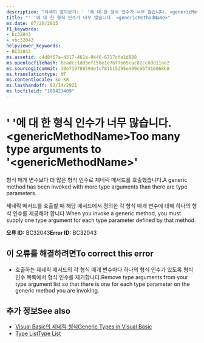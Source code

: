 ```yaml
---
description: "자세히 알아보기: ' '에 대 한 형식 인수가 너무 많습니다. <genericMethodName>"
title: "' '에 대 한 형식 인수가 너무 많습니다. <genericMethodName>"
ms.date: 07/20/2015
f1_keywords:
- bc32043
- vbc32043
helpviewer_keywords:
- BC32043
ms.assetid: c4d8f67a-4317-461a-9446-6717cfa1d888
ms.openlocfilehash: beadcc1dd3ef158e1e7bf7665cac82cc6dd11ae2
ms.sourcegitcommit: 10e719780594efc781b15295e499c66f316068b8
ms.translationtype: MT
ms.contentlocale: ko-KR
ms.lasthandoff: 02/14/2021
ms.locfileid: "100423409"
---
```

# <a name="too-many-type-arguments-to-genericmethodname"></a><span data-ttu-id="20a42-103">' '에 대 한 형식 인수가 너무 많습니다. \<genericMethodName></span><span class="sxs-lookup"><span data-stu-id="20a42-103">Too many type arguments to '\<genericMethodName>'</span></span>

<span data-ttu-id="20a42-104">형식 매개 변수보다 더 많은 형식 인수로 제네릭 메서드를 호출했습니다.</span><span class="sxs-lookup"><span data-stu-id="20a42-104">A generic method has been invoked with more type arguments than there are type parameters.</span></span>  
  
 <span data-ttu-id="20a42-105">제네릭 메서드를 호출할 때 해당 메서드에서 정의한 각 형식 매개 변수에 대해 하나의 형식 인수를 제공해야 합니다.</span><span class="sxs-lookup"><span data-stu-id="20a42-105">When you invoke a generic method, you must supply one type argument for each type parameter defined by that method.</span></span>  
  
 <span data-ttu-id="20a42-106">**오류 ID:** BC32043</span><span class="sxs-lookup"><span data-stu-id="20a42-106">**Error ID:** BC32043</span></span>  
  
## <a name="to-correct-this-error"></a><span data-ttu-id="20a42-107">이 오류를 해결하려면</span><span class="sxs-lookup"><span data-stu-id="20a42-107">To correct this error</span></span>  
  
- <span data-ttu-id="20a42-108">호출하는 제네릭 메서드의 각 형식 매개 변수마다 하나의 형식 인수가 있도록 형식 인수 목록에서 형식 인수를 제거합니다.</span><span class="sxs-lookup"><span data-stu-id="20a42-108">Remove type arguments from your type argument list so that there is one for each type parameter on the generic method you are invoking.</span></span>  
  
## <a name="see-also"></a><span data-ttu-id="20a42-109">추가 정보</span><span class="sxs-lookup"><span data-stu-id="20a42-109">See also</span></span>

- [<span data-ttu-id="20a42-110">Visual Basic의 제네릭 형식</span><span class="sxs-lookup"><span data-stu-id="20a42-110">Generic Types in Visual Basic</span></span>](../programming-guide/language-features/data-types/generic-types.md)
- [<span data-ttu-id="20a42-111">Type List</span><span class="sxs-lookup"><span data-stu-id="20a42-111">Type List</span></span>](../language-reference/statements/type-list.md)
